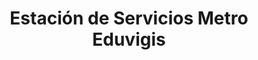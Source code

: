 ---
title: "Estación de Servicios Metro Eduvigis"
url: /caracas/estacion-de-servicios-metro-eduvigis/
shop: comodidad
---